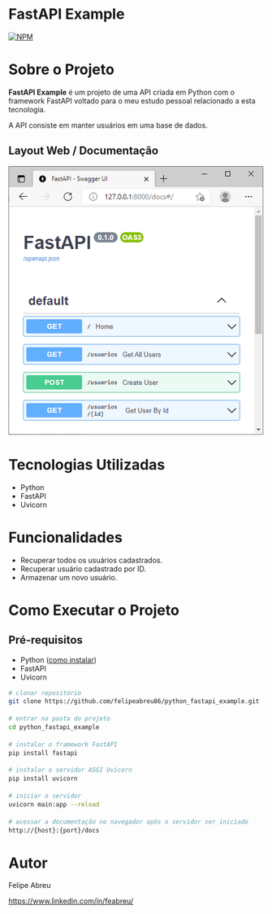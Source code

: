 # FastAPI Example
[![NPM](https://img.shields.io/npm/l/react)](https://github.com/felipeabreu86/python_fastapi_example/blob/main/LICENSE) 

# Sobre o Projeto

**FastAPI Example** é um projeto de uma API criada em Python com o framework FastAPI voltado para o meu estudo pessoal relacionado a esta tecnologia.

A API consiste em manter usuários em uma base de dados.

## Layout Web / Documentação
![Web 1](https://github.com/felipeabreu86/python_fastapi_example/blob/main/assets/screens/web1.png)

# Tecnologias Utilizadas
- Python
- FastAPI
- Uvicorn

# Funcionalidades
- Recuperar todos os usuários cadastrados.
- Recuperar usuário cadastrado por ID.
- Armazenar um novo usuário.

# Como Executar o Projeto

## Pré-requisitos
- Python ([como instalar](https://www.python.org/downloads/ "Como instalar o Python"))
- FastAPI
- Uvicorn

```bash
# clonar repositório
git clone https://github.com/felipeabreu86/python_fastapi_example.git

# entrar na pasta do projeto
cd python_fastapi_example

# instalar o framework FastAPI
pip install fastapi

# instalar o servidor ASGI Uvicorn
pip install uvicorn

# iniciar o servidor
uvicorn main:app --reload

# acessar a documentação no navegador após o servidor ser iniciado
http://{host}:{port}/docs

```

# Autor

Felipe Abreu

https://www.linkedin.com/in/feabreu/